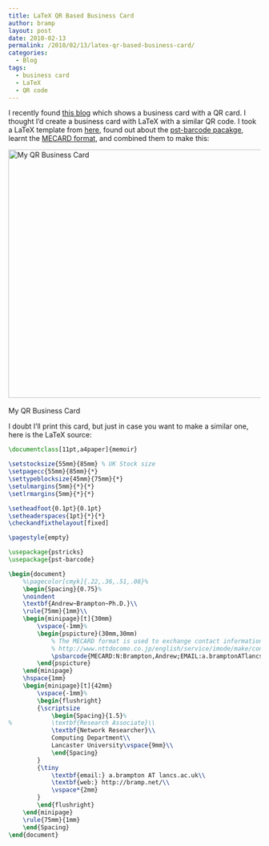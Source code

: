 ```yaml
---
title: LaTeX QR Based Business Card
author: bramp
layout: post
date: 2010-02-13
permalink: /2010/02/13/latex-qr-based-business-card/
categories:
  - Blog
tags:
  - business card
  - LaTeX
  - QR code
---
```

I recently found [this blog][1] which shows a business card with a QR card. I thought I&#8217;d create a business card with LaTeX with a similar QR code. I took a LaTeX template from [here][2], found out about the [pst-barcode pacakge][3], learnt the [MECARD format][4], and combined them to make this:

<div class="figure">
  <a href="http://bramp.net/projects/business card/card-1.pdf"><img src="http://bramp.net/projects/business card/card-1.png" width=756 height=496 alt="My QR Business Card" style="border: none"/></a><br /> <br /> My QR Business Card
</div>

I doubt I&#8217;ll print this card, but just in case you want to make a similar one, here is the LaTeX source:

```latex
\documentclass[11pt,a4paper]{memoir}

\setstocksize{55mm}{85mm} % UK Stock size
\setpagecc{55mm}{85mm}{*}
\settypeblocksize{45mm}{75mm}{*}
\setulmargins{5mm}{*}{*}
\setlrmargins{5mm}{*}{*}

\setheadfoot{0.1pt}{0.1pt}
\setheaderspaces{1pt}{*}{*}
\checkandfixthelayout[fixed]

\pagestyle{empty}

\usepackage{pstricks}
\usepackage{pst-barcode}

\begin{document}
    %\pagecolor[cmyk]{.22,.36,.51,.08}%
    \begin{Spacing}{0.75}%
    \noindent
    \textbf{Andrew~Brampton~Ph.D.}\\
    \rule{75mm}{1mm}\\
    \begin{minipage}[t]{30mm}
        \vspace{-1mm}%
        \begin{pspicture}(30mm,30mm)
            % The MECARD format is used to exchange contact information. More information at:
            % http://www.nttdocomo.co.jp/english/service/imode/make/content/barcode/function/application/addressbook/index.html
            \psbarcode{MECARD:N:Brampton,Andrew;EMAIL:a.bramptonATlancs.ac.uk;URL:http://bramp.net;;}{eclevel=L width=1.181 height=1.181}{qrcode}
        \end{pspicture}
    \end{minipage}
    \hspace{1mm}
    \begin{minipage}[t]{42mm}
        \vspace{-1mm}%
        \begin{flushright}
        {\scriptsize
            \begin{Spacing}{1.5}%
%           \textbf{Research Associate}\\
            \textbf{Network Researcher}\\
            Computing Department\\
            Lancaster University\vspace{9mm}\\
            \end{Spacing}
        }
        {\tiny
            \textbf{email:} a.brampton AT lancs.ac.uk\\
            \textbf{web:} http://bramp.net/\\
            \vspace*{2mm}
        }
        \end{flushright}
    \end{minipage}
    \rule{75mm}{1mm}
    \end{Spacing}
\end{document}
```

 [1]: http://forthescience.org/blog/2010/02/02/my-business-card-with-qr-code-geeky/
 [2]: http://blog.widmann.org.uk/2009/05/27/1297/
 [3]: http://www.tug.org/texmf-dist/doc/generic/pst-barcode/pst-barcode-doc.pdf
 [4]: https://www.nttdocomo.co.jp/english/service/developer/make/content/barcode/function/application/addressbook/

